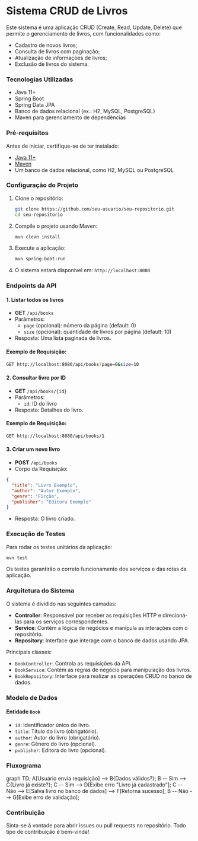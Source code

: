 # Sistema CRUD de Livros

Este sistema é uma aplicação CRUD (Create, Read, Update, Delete) que permite o gerenciamento de livros, com funcionalidades como:
- Cadastro de novos livros;
- Consulta de livros com paginação;
- Atualização de informações de livros;
- Exclusão de livros do sistema.

### Tecnologias Utilizadas
- Java 11+
- Spring Boot
- Spring Data JPA
- Banco de dados relacional (ex.: H2, MySQL, PostgreSQL)
- Maven para gerenciamento de dependências

### Pré-requisitos

Antes de iniciar, certifique-se de ter instalado:
- [Java 11+](https://www.oracle.com/java/technologies/javase-jdk11-downloads.html)
- [Maven](https://maven.apache.org/)
- Um banco de dados relacional, como H2, MySQL ou PostgreSQL

### Configuração do Projeto

1. Clone o repositório:
    ```bash
    git clone https://github.com/seu-usuario/seu-repositorio.git
    cd seu-repositorio
    ```

2. Compile o projeto usando Maven:
    ```bash
    mvn clean install
    ```

3. Execute a aplicação:
    ```bash
    mvn spring-boot:run
    ```

4. O sistema estará disponível em: `http://localhost:8080`

### Endpoints da API

#### 1. Listar todos os livros
- **GET** `/api/books`
- Parâmetros:
  - `page` (opcional): número da página (default: 0)
  - `size` (opcional): quantidade de livros por página (default: 10)
- Resposta: Uma lista paginada de livros.

#### Exemplo de Requisição:
```bash
GET http://localhost:8080/api/books?page=0&size=10
```

#### 2. Consultar livro por ID
- **GET** `/api/books/{id}`
- Parâmetros:
  - `id`: ID do livro
- Resposta: Detalhes do livro.

#### Exemplo de Requisição:
```bash
GET http://localhost:8080/api/books/1
```

#### 3. Criar um novo livro
- **POST** `/api/books`
- Corpo da Requisição: 
```json
{
  "title": "Livro Exemplo",
  "author": "Autor Exemplo",
  "genre": "Ficção",
  "publisher": "Editora Exemplo"
}
```
- Resposta: O livro criado.

### Execução de Testes

Para rodar os testes unitários da aplicação:

```bash
mvn test
```

Os testes garantirão o correto funcionamento dos serviços e das rotas da aplicação.

### Arquitetura do Sistema

O sistema é dividido nas seguintes camadas:

- **Controller**: Responsável por receber as requisições HTTP e direcioná-las para os serviços correspondentes.
- **Service**: Contém a lógica de negócios e manipula as interações com o repositório.
- **Repository**: Interface que interage com o banco de dados usando JPA.

Principais classes:
- `BookController`: Controla as requisições da API.
- `BookService`: Contém as regras de negócio para manipulação dos livros.
- `BookRepository`: Interface para realizar as operações CRUD no banco de dados.

### Modelo de Dados

#### Entidade `Book`
- `id`: Identificador único do livro.
- `title`: Título do livro (obrigatório).
- `author`: Autor do livro (obrigatório).
- `genre`: Gênero do livro (opcional).
- `publisher`: Editora do livro (opcional).

### Fluxograma

graph TD;
    A[Usuário envia requisição] --> B{Dados válidos?};
    B -- Sim --> C{Livro já existe?};
    C -- Sim --> D[Exibe erro "Livro já cadastrado"];
    C -- Não --> E[Salva livro no banco de dados] --> F[Retorna sucesso];
    B -- Não --> G[Exibe erro de validação];


### Contribuição

Sinta-se à vontade para abrir issues ou pull requests no repositório. Todo tipo de contribuição é bem-vinda!

